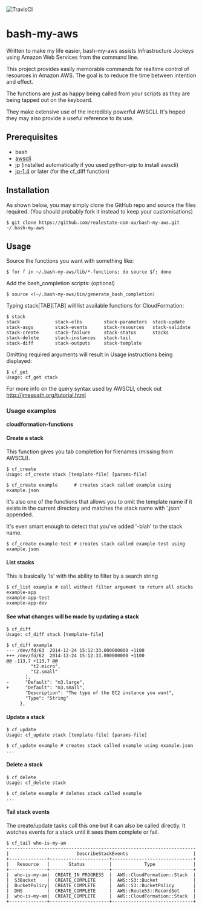 ![TravisCI](https://api.travis-ci.org/realestate-com-au/bash-my-aws.svg)

bash-my-aws
===========

Written to make my life easier, bash-my-aws assists Infrastructure Jockeys using 
Amazon Web Services from the command line.

This project provides easily memorable commands for realtime control of resources
in Amazon AWS. The goal is to reduce the time between intention and effect.

The functions are just as happy being called from your scripts as they are being
tapped out on the keyboard.

They make extensive use of the incredibly powerful AWSCLI. It's hoped they may
also provide a useful reference to its use.


## Prerequisites

* bash
* [awscli](http://aws.amazon.com/cli/)
* jp (installed automatically if you used python-pip to install awscli)
* [jq-1.4](http://stedolan.github.io/jq/download/) or later (for the cf_diff function)


## Installation

As shown below, you may simply clone the GitHub repo and source the files required.
(You should probably fork it instead to keep your customisations)

```ShellSession
$ git clone https://github.com/realestate-com-au/bash-my-aws.git ~/.bash-my-aws
```


## Usage

Source the functions you want with something like:
```ShellSession
$ for f in ~/.bash-my-aws/lib/*-functions; do source $f; done
```

Add the bash_completion scripts: (optional)
```ShellSession
$ source <(~/.bash-my-aws/bin/generate_bash_completion)
```

Typing stack[TAB][TAB] will list available functions for CloudFormation:

```ShellSession
$ stack
stack             stack-elbs        stack-parameters  stack-update
stack-asgs        stack-events      stack-resources   stack-validate
stack-create      stack-failure     stack-status      stacks
stack-delete      stack-instances   stack-tail
stack-diff        stack-outputs     stack-template
```

Omitting required arguments will result in Usage instructions being displayed:
```
$ cf_get
Usage: cf_get stack
```

For more info on the query syntax used by AWSCLI, check out http://jmespath.org/tutorial.html


### Usage examples

**cloudformation-functions**

#### Create a stack

This function gives you tab completion for filenames (missing from AWSCLI).

```
$ cf_create
Usage: cf_create stack [template-file] [params-file]

$ cf_create example      # creates stack called example using example.json 
```

It's also one of the functions that allows you to omit the template name
if it exists in the current directory and matches the stack name with '.json' 
appended. 

It's even smart enough to detect that you've added '-blah' to the stack name.
```
$ cf_create example-test # creates stack called example-test using example.json 
```


#### List stacks

This is basically 'ls' with the ability to filter by a search string

```
$ cf_list example # call without filter argument to return all stacks
example-app
example-app-test
example-app-dev
```


#### See what changes will be made by updating a stack
```
$ cf_diff
Usage: cf_diff stack [template-file]

$ cf_diff example
--- /dev/fd/63  2014-12-24 15:12:33.000000000 +1100
+++ /dev/fd/62  2014-12-24 15:12:33.000000000 +1100
@@ -113,7 +113,7 @@
         "t2.micro",
         "t2.small"
       ],
-      "Default": "m3.large",
+      "Default": "m3.small",
       "Description": "The type of the EC2 instance you want",
       "Type": "String"
     },
```


#### Update a stack
```
$ cf_update
Usage: cf_update stack [template-file] [params-file]

$ cf_update example # creates stack called example using example.json 
...
```


#### Delete a stack
```
$ cf_delete
Usage: cf_delete stack

$ cf_delete example # deletes stack called example
...
```


#### Tail stack events

The create/update tasks call this one but it can also be called directly.
It watches events for a stack until it sees them complete or fail.

```
$ cf_tail who-is-my-am
----------------------------------------------------------------------
|                         DescribeStackEvents                        |
+--------------+----------------------+------------------------------+
|   Resource   |       Status         |            Type              |
+--------------+----------------------+------------------------------+
|  who-is-my-am|  CREATE_IN_PROGRESS  |  AWS::CloudFormation::Stack  |
|  S3Bucket    |  CREATE_COMPLETE     |  AWS::S3::Bucket             |
|  BucketPolicy|  CREATE_COMPLETE     |  AWS::S3::BucketPolicy       |
|  DNS         |  CREATE_COMPLETE     |  AWS::Route53::RecordSet     |
|  who-is-my-am|  CREATE_COMPLETE     |  AWS::CloudFormation::Stack  |
+--------------+----------------------+------------------------------+
```
